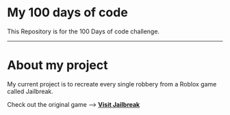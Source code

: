 # My 100 days of code

This Repository is for the 100 Days of code challenge.

---

# About my project

My current project is to recreate every single robbery from a Roblox game called Jailbreak.

Check out the original game -->
[**Visit Jailbreak**](https://www.roblox.com/games/606849621/Jailbreak)